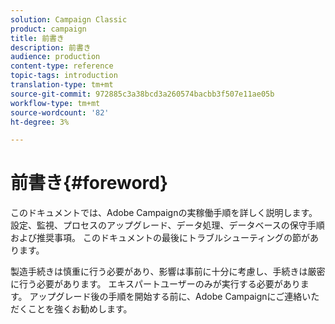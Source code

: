 ```yaml
---
solution: Campaign Classic
product: campaign
title: 前書き
description: 前書き
audience: production
content-type: reference
topic-tags: introduction
translation-type: tm+mt
source-git-commit: 972885c3a38bcd3a260574bacbb3f507e11ae05b
workflow-type: tm+mt
source-wordcount: '82'
ht-degree: 3%

---
```



# 前書き{#foreword}

このドキュメントでは、Adobe Campaignの実稼働手順を詳しく説明します。設定、監視、プロセスのアップグレード、データ処理、データベースの保守手順および推奨事項。 このドキュメントの最後にトラブルシューティングの節があります。

製造手続きは慎重に行う必要があり、影響は事前に十分に考慮し、手続きは厳密に行う必要があります。 エキスパートユーザーのみが実行する必要があります。 アップグレード後の手順を開始する前に、Adobe Campaignにご連絡いただくことを強くお勧めします。
